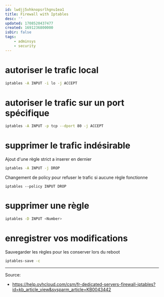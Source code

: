 ```yaml
---
id: lwdjj5vhknopsrlhgnu1ea1
title: Firewall with Iptables
desc: ''
updated: 1708520437477
created: 1691236800000
isDir: false
tags:
    - adminsys
    - security
---
```


# autoriser le trafic local 

```bash
iptables -A INPUT -i lo -j ACCEPT
```
# autoriser le trafic sur un port spécifique

```bash
iptables -A INPUT -p tcp --dport 80 -j ACCEPT
```

# supprimer le trafic indésirable
Ajout d'une règle strict a inserer en dernier
```bash
iptables -A INPUT -j DROP
```
Changement de policy pour refuser le trafic si aucune règle fonctionne 
```
iptables --policy INPUT DROP
```

# supprimer une règle
```bash
iptables -D INPUT <Number>
```

# enregistrer vos modifications

Sauvegarder les règles pour les conserver lors du reboot

```bash
iptables-save -c
```



--- 

Source:
- https://help.ovhcloud.com/csm/fr-dedicated-servers-firewall-iptables?id=kb_article_view&sysparm_article=KB0043442